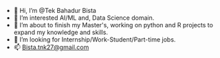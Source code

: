 - 👋 Hi, I’m @Tek Bahadur Bista
- 👀 I’m interested AI/ML and, Data Science domain.
- 🌱 I’m about to finish my Master's, working on python and R projects to expand my knowledge and skills.
- 💞️ I’m looking for Internship/Work-Student/Part-time jobs.
- 📫 Bista.tnk27@gmail.com

<!---
tnkbst07/tnkbst07 is a ✨ special ✨ repository because its `README.md` (this file) appears on your GitHub profile.
You can click the Preview link to take a look at your changes.
--->

